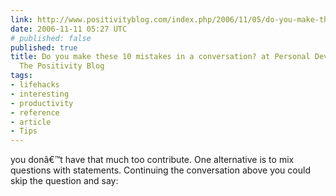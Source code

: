```yaml
---
link: http://www.positivityblog.com/index.php/2006/11/05/do-you-make-these-10-mistakes-in-a-conversation/
date: 2006-11-11 05:27 UTC
# published: false
published: true
title: Do you make these 10 mistakes in a conversation? at Personal Development with
  The Positivity Blog
tags:
- lifehacks
- interesting
- productivity
- reference
- article
- Tips
---
```


you donâ€™t have that much too contribute. One alternative is to mix questions with statements. Continuing the conversation above you could skip the question and say:
